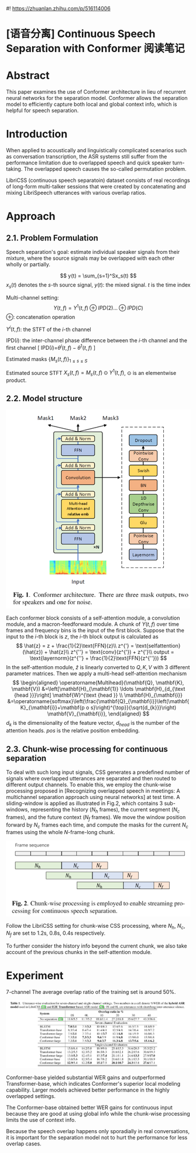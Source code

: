 #! https://zhuanlan.zhihu.com/p/516114006
# [语音分离] Continuous Speech Separation with Conformer 阅读笔记

# Abstract
This paper examines the use of Conformer architecture in lieu of recurrent neural networks for the separation model. Conformer allows the separation model to efficiently capture both local and global context info, which is helpful for speech separation.

# Introduction
When applied to acoustically and linguistically complicated scenarios such as conversation transcription, the ASR systems still suffer from the performance limitation due to overlapped speech and quick speaker turn-taking. The overlapped speech causes the so-called permutation problem.

LibriCSS (continuous speech separatoin) dataset consists of real recordings of long-form multi-talker sessions that were created by concatenating and mixing LibriSpeech utterances with various overlap ratios.

# Approach
## 2.1. Problem Formulation
Speech separation's goal: estimate individual speaker signals from their mixture, where the source signals may be overlapped with each other wholly or partially.

$$
y(t) = \sum_{s=1}^Sx_s(t)
$$
$x_s(t)$ denotes the $s$-th source signal, $y(t)$: the mixed signal. $t$ is the time index

Multi-channel setting:
$$
Y(t,f) = Y^1(t,f) \oplus IPD(2)... \oplus IPD(C)
$$
$\oplus$: concatenation operation

$Y^i(t,f)$: the STFT of the $i$-th channel

IPD$(i)$: the inter-channel phase difference between the $i$-th channel and the first channel [ IPD$(i)$=$\theta^i(t,f) - \theta^1(t,f)$ ]

Estimated masks $\{M_s(t,f)\}_{1\le s\le S}$

Estimated source STFT $X_s(t,f) = M_s(t,f) \odot Y^1(t,f)$, $\odot$ is an elementwise product.
## 2.2. Model structure

![Conformer architecture](https://raw.githubusercontent.com/FYJNEVERFOLLOWS/Picture-Bed/main/202205/20220517181115.png)

Each conformer block consists of a self-attention module, a convolution module, and a macron-feedforward module. A chunk of $Y(t,f)$ over time frames and frequency bins is the input of the first block. Suppose that the input to the $i$-th block is $z$, the $i$-th block output is calculated as
$$
\hat{z} = z + \frac{1}{2}\text{FFN}(z)\\
z^{'} = \text{selfattention}(\hat{z}) + \hat{z}\\
z^{''} = \text{conv}(z^{'}) + z^{'}\\
output = \text{layernorm}(z^{''} + \frac{1}{2}\text{FFN}(z^{''}))
$$
In the self-attention module, $\hat{z}$ is linearly converted to $Q,K,V$ with 3 different parameter matrices. Then we apply a multi-head self-attention mechanism
$$
\begin{aligned}
\operatorname{Multihead}(\mathbf{Q}, \mathbf{K}, \mathbf{V}) &=\left[\mathbf{H}_{\mathbf{1}} \ldots \mathbf{H}_{d_{\text {head }}}\right] \mathbf{W}^{\text {head }} \\
\mathbf{H}_{\mathbf{i}} &=\operatorname{softmax}\left(\frac{\mathbf{Q}_{\mathbf{i}}\left(\mathbf{K}_{\mathbf{i}}+\mathbf{p o s}\right)^{\top}}{\sqrt{d_{k}}}\right) \mathbf{V}_{\mathbf{i}},
\end{aligned}
$$
$d_k$ is the dimensionality of the feature vector, $d_{head}$ is the number of the attention heads. $pos$ is the relative position embedding.

## 2.3. Chunk-wise processing for continuous separation
To deal with such long input signals, CSS generates a predefined number of signals where overlapped utterances are separated and then routed to different output channels.
To enable this, we employ the chunk-wise processing proposed in [Recognizing overlapped speech in meetings: A multichannel separation approach using neural networks] at test time. A sliding-window is applied as illustrated in Fig.2, which contains 3 sub-windows, representing the history ($N_h$ frames), the current segment ($N_c$ frames), and the future context ($N_f$ frames). We move the window position forward by $N_c$ frames each time, and compute the masks for the current $N_c$ frames using the whole $N$-frame-long chunk.

![](https://raw.githubusercontent.com/FYJNEVERFOLLOWS/Picture-Bed/main/202205/20220517182309.png)

Follow the LibriCSS setting for chunk-wise CSS processing, where $N_h$, $N_c$, $N_f$ are set to 1.2s, 0.8s, 0.4s respectively.

To further consider the history info beyond the current chunk, we also take account of the previous chunks in the self-attention module.

# Experiment
7-channel
The average overlap ratio of the training set is around 50%.

![](https://raw.githubusercontent.com/FYJNEVERFOLLOWS/Picture-Bed/main/202205/20220517223730.png)

Conformer-base yielded substantial WER gains and outperformed Transformer-base, which indicates Conformer's superior local modeling capability.
Larger models achieved better performance in the highly overlapped settings.

The Conformer-base obtained better WER gains for continuous input because they are good at using global info while the chunk-wise processing limits the use of context info.


Because the speech overlap happens only sporadially in real conversations, it is important for the separation model not to hurt the performance for less overlap cases.